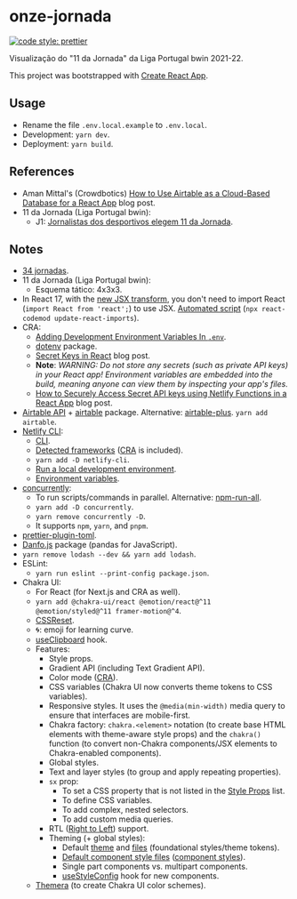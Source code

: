 # onze-jornada

[![code style: prettier](https://img.shields.io/badge/code_style-prettier-ff69b4.svg?style=flat-square)](https://github.com/prettier/prettier)

Visualização do "11 da Jornada" da Liga Portugal bwin 2021-22.

This project was bootstrapped with [Create React App](https://github.com/facebook/create-react-app).

## Usage

- Rename the file `.env.local.example` to `.env.local`.
- Development: `yarn dev`.
- Deployment: `yarn build`.

## References

- Aman Mittal's (Crowdbotics) [How to Use Airtable as a Cloud-Based Database for a React App](https://blog.crowdbotics.com/use-airtable-cloud-based-database-for-react-app/) blog post.
- 11 da Jornada (Liga Portugal bwin):
  - J1: [Jornalistas dos desportivos elegem 11 da Jornada](https://www.ligaportugal.pt/pt/epocas/20212022/noticias/geral/liga-portugal-bwin/jornada-1/jornalistas-dos-desportivos-elegem-11-da-jornada).

## Notes

- [34 jornadas](https://www.ligaportugal.pt/pt/liga/calendario/completo/20212022/ligaportugalbwin).
- 11 da Jornada (Liga Portugal bwin):
  - Esquema tático: 4x3x3.
- In React 17, with the [new JSX transform](https://reactjs.org/blog/2020/09/22/introducing-the-new-jsx-transform.html), you don't need to import React (`import React from 'react';`) to use JSX. [Automated script](https://reactjs.org/blog/2020/09/22/introducing-the-new-jsx-transform.html#removing-unused-react-imports) (`npx react-codemod update-react-imports`).
- CRA:
  - [Adding Development Environment Variables In `.env`](https://create-react-app.dev/docs/adding-custom-environment-variables/#adding-development-environment-variables-in-env).
  - [dotenv](https://github.com/motdotla/dotenv) package.
  - [Secret Keys in React](https://www.rockyourcode.com/secret-keys-in-react/) blog post.
  - **Note**: _WARNING: Do not store any secrets (such as private API keys) in your React app! Environment variables are embedded into the build, meaning anyone can view them by inspecting your app's files._
  - [How to Securely Access Secret API keys using Netlify Functions in a React App](https://www.freecodecamp.org/news/how-to-access-secret-api-keys-using-netlify-functions-in-a-react-app/) blog post.
- [Airtable API](https://airtable.com/api) + [airtable](https://www.npmjs.com/package/airtable) package. Alternative: [airtable-plus](https://www.npmjs.com/package/airtable-plus). `yarn add airtable`.
- [Netlify CLI](https://docs.netlify.com/cli/get-started/):
  - [CLI](https://github.com/netlify/cli/blob/main/docs/netlify-dev.md).
  - [Detected frameworks](https://github.com/netlify/framework-info/tree/main/src/frameworks) ([CRA](https://github.com/netlify/framework-info/blob/main/src/frameworks/create-react-app.json) is included).
  - `yarn add -D netlify-cli`.
  - [Run a local development environment](https://docs.netlify.com/cli/get-started/#run-a-local-development-environment).
  - [Environment variables](https://github.com/netlify/cli/blob/main/docs/netlify-dev.md#environment-variables).
- [concurrently](https://www.npmjs.com/package/concurrently):
  - To run scripts/commands in parallel. Alternative: [npm-run-all](https://www.npmjs.com/package/npm-run-all).
  - `yarn add -D concurrently`.
  - `yarn remove concurrently -D`.
  - It supports `npm`, `yarn`, and `pnpm`.
- [prettier-plugin-toml](https://github.com/bd82/toml-tools/tree/master/packages/prettier-plugin-toml).
- [Danfo.js](https://danfo.jsdata.org/) package (pandas for JavaScript).
- `yarn remove lodash --dev && yarn add lodash`.
- ESLint:
  - `yarn run eslint --print-config package.json`.
- Chakra UI:
  - For React (for Next.js and CRA as well).
  - `yarn add @chakra-ui/react @emotion/react@^11 @emotion/styled@^11 framer-motion@^4`.
  - [CSSReset](https://github.com/chakra-ui/chakra-ui/blob/main/packages/css-reset/src/css-reset.tsx).
  - 🌀: emoji for learning curve.
  - [useClipboard](https://chakra-ui.com/docs/hooks/use-clipboard) hook.
  - Features:
    - Style props.
    - Gradient API (including Text Gradient API).
    - Color mode ([CRA](https://chakra-ui.com/docs/features/color-mode#for-create-react-app)).
    - CSS variables (Chakra UI now converts theme tokens to CSS variables).
    - Responsive styles. It uses the `@media(min-width)` media query to ensure that interfaces are mobile-first.
    - Chakra factory: `chakra.<element>` notation (to create base HTML elements with theme-aware style props) and the `chakra()` function (to convert non-Chakra components/JSX elements to Chakra-enabled components).
    - Global styles.
    - Text and layer styles (to group and apply repeating properties).
    - `sx` prop:
      - To set a CSS property that is not listed in the [Style Props](https://chakra-ui.com/docs/features/style-props) list.
      - To define CSS variables.
      - To add complex, nested selectors.
      - To add custom media queries.
    - RTL ([Right to Left](https://developer.mozilla.org/en-US/docs/Glossary/rtl)) support.
    - Theming (+ global styles):
      - Default [theme](https://chakra-ui.com/docs/theming/theme) and [files](https://github.com/chakra-ui/chakra-ui/tree/main/packages/theme/src/foundations) (foundational styles/theme tokens).
      - [Default component style files](https://github.com/chakra-ui/chakra-ui/tree/main/packages/theme/src/components) ([component styles](https://chakra-ui.com/docs/theming/component-style)).
      - Single part components vs. multipart components.
      - [useStyleConfig](https://chakra-ui.com/docs/theming/component-style#consuming-style-config) hook for new components.
  - [Themera](https://themera.vercel.app/) (to create Chakra UI color schemes).
